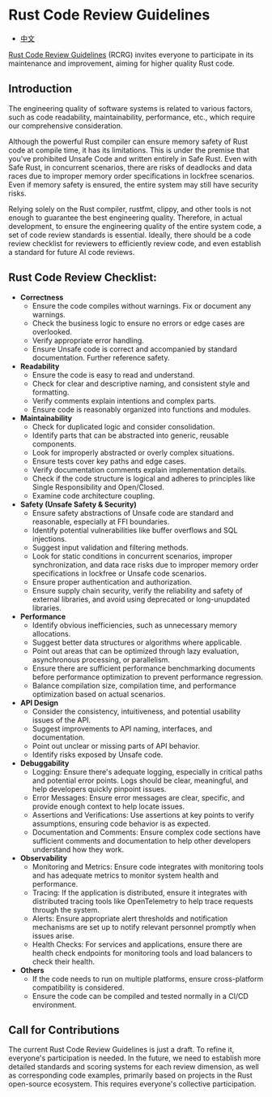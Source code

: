 # Rust Code Review Guidelines

- [中文](./README-ZH.md)

[Rust Code Review Guidelines](https://github.com/ZhangHanDong/rust-code-review-guidelines) (RCRG) invites everyone to participate in its maintenance and improvement, aiming for higher quality Rust code.

## Introduction

The engineering quality of software systems is related to various factors, such as code readability, maintainability, performance, etc., which require our comprehensive consideration.

Although the powerful Rust compiler can ensure memory safety of Rust code at compile time, it has its limitations. This is under the premise that you've prohibited Unsafe Code and written entirely in Safe Rust. Even with Safe Rust, in concurrent scenarios, there are risks of deadlocks and data races due to improper memory order specifications in lockfree scenarios. Even if memory safety is ensured, the entire system may still have security risks.

Relying solely on the Rust compiler, rustfmt, clippy, and other tools is not enough to guarantee the best engineering quality. Therefore, in actual development, to ensure the engineering quality of the entire system code, a set of code review standards is essential. Ideally, there should be a code review checklist for reviewers to efficiently review code, and even establish a standard for future AI code reviews.

## Rust Code Review Checklist:

- **Correctness**
	- Ensure the code compiles without warnings. Fix or document any warnings.
	- Check the business logic to ensure no errors or edge cases are overlooked.
	- Verify appropriate error handling.
	- Ensure Unsafe code is correct and accompanied by standard documentation. Further reference safety.
- **Readability**
	- Ensure the code is easy to read and understand.
	- Check for clear and descriptive naming, and consistent style and formatting.
	- Verify comments explain intentions and complex parts.
	- Ensure code is reasonably organized into functions and modules.
- **Maintainability**
	- Check for duplicated logic and consider consolidation.
	- Identify parts that can be abstracted into generic, reusable components.
	- Look for improperly abstracted or overly complex situations.
	- Ensure tests cover key paths and edge cases.
	- Verify documentation comments explain implementation details.
	- Check if the code structure is logical and adheres to principles like Single Responsibility and Open/Closed.
	- Examine code architecture coupling.
- **Safety (Unsafe Safety & Security)**
	- Ensure safety abstractions of Unsafe code are standard and reasonable, especially at FFI boundaries.
	- Identify potential vulnerabilities like buffer overflows and SQL injections.
	- Suggest input validation and filtering methods.
	- Look for static conditions in concurrent scenarios, improper synchronization, and data race risks due to improper memory order specifications in lockfree or Unsafe code scenarios.
	- Ensure proper authentication and authorization.
	- Ensure supply chain security, verify the reliability and safety of external libraries, and avoid using deprecated or long-unupdated libraries.
- **Performance**
	- Identify obvious inefficiencies, such as unnecessary memory allocations.
	- Suggest better data structures or algorithms where applicable.
	- Point out areas that can be optimized through lazy evaluation, asynchronous processing, or parallelism.
	- Ensure there are sufficient performance benchmarking documents before performance optimization to prevent performance regression.
    - Balance compilation size, compilation time, and performance optimization based on actual scenarios.
- **API Design**
	- Consider the consistency, intuitiveness, and potential usability issues of the API.
	- Suggest improvements to API naming, interfaces, and documentation.
	- Point out unclear or missing parts of API behavior.
	- Identify risks exposed by Unsafe code.
- **Debuggability**
    - Logging: Ensure there's adequate logging, especially in critical paths and potential error points. Logs should be clear, meaningful, and help developers quickly pinpoint issues.
    - Error Messages: Ensure error messages are clear, specific, and provide enough context to help locate issues.
    - Assertions and Verifications: Use assertions at key points to verify assumptions, ensuring code behavior is as expected.
    - Documentation and Comments: Ensure complex code sections have sufficient comments and documentation to help other developers understand how they work.
- **Observability**
    - Monitoring and Metrics: Ensure code integrates with monitoring tools and has adequate metrics to monitor system health and performance.
    - Tracing: If the application is distributed, ensure it integrates with distributed tracing tools like OpenTelemetry to help trace requests through the system.
    - Alerts: Ensure appropriate alert thresholds and notification mechanisms are set up to notify relevant personnel promptly when issues arise.
    - Health Checks: For services and applications, ensure there are health check endpoints for monitoring tools and load balancers to check their health.
- **Others**
	- If the code needs to run on multiple platforms, ensure cross-platform compatibility is considered.
	- Ensure the code can be compiled and tested normally in a CI/CD environment.

## Call for Contributions

The current Rust Code Review Guidelines is just a draft. To refine it, everyone's participation is needed. In the future, we need to establish more detailed standards and scoring systems for each review dimension, as well as corresponding code examples, primarily based on projects in the Rust open-source ecosystem. This requires everyone's collective participation.